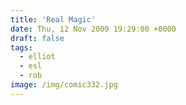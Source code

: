 ```yaml
---
title: 'Real Magic'
date: Thu, 12 Nov 2009 19:29:00 +0000
draft: false
tags:
  - elliot
  - esl
  - rob
image: /img/comic332.jpg
---
```



